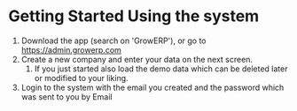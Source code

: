 # Getting Started Using the system

1. Download the app (search on 'GrowERP'), or go to https://admin.growerp.com
2. Create a new company and enter your data on the next screen.
   1. If you just started also load the demo data which can be deleted later or modified to your liking.
3. Login to the system with the email you created and the password which was sent to you by Email